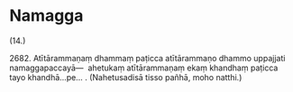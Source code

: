 

# Namagga






(14.)

2682\. Atītārammaṇaṃ dhammaṃ paṭicca atītārammaṇo dhammo uppajjati namaggapaccayā—  ahetukaṃ atītārammaṇaṃ ekaṃ khandhaṃ paṭicca tayo khandhā…pe… . (Nahetusadisā tisso pañhā, moho natthi.)



